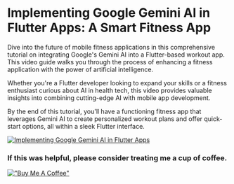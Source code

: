 # Implementing Google Gemini AI in Flutter Apps: A Smart Fitness App

Dive into the future of mobile fitness applications in this comprehensive tutorial on integrating Google's Gemini AI into a Flutter-based workout app. This video guide walks you through the process of enhancing a fitness application with the power of artificial intelligence.

Whether you're a Flutter developer looking to expand your skills or a fitness enthusiast curious about AI in health tech, this video provides valuable insights into combining cutting-edge AI with mobile app development.

By the end of this tutorial, you'll have a functioning fitness app that leverages Gemini AI to create personalized workout plans and offer quick-start options, all within a sleek Flutter interface.

[![Implementing Google Gemini AI in Flutter Apps](http://img.youtube.com/vi/2sg1OLtqZ5w/0.jpg)](https://www.youtube.com/watch?v=2sg1OLtqZ5w "An Audio Recorder and Player with Flutter")

### If this was helpful, please consider treating me a cup of coffee.
[!["Buy Me A Coffee"](https://www.buymeacoffee.com/assets/img/custom_images/orange_img.png)](https://www.buymeacoffee.com/dknowledge)
